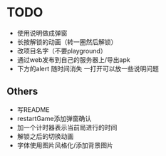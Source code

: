 # TODO

- 使用说明做成弹窗
- 长按解锁的动画（转一圈然后解锁）
- 改项目名字（不要playground）
- 通过web发布到自己的服务器上/导出apk
- 下方的alert 随时间消失 一打开可以放一些说明问题

## Others

- 写README
- restartGame添加弹窗确认
- 加一个计时器表示当前局进行的时间
- 解锁之后的切换动画
- 字体使用图片风格化/添加背景图片
